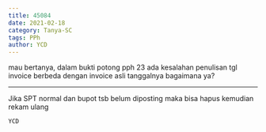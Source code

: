 ```yaml
---
title: 45084
date: 2021-02-18
category: Tanya-SC
tags: PPh
author: YCD
---
```


mau bertanya, dalam bukti potong pph 23 ada kesalahan penulisan tgl invoice berbeda dengan invoice asli tanggalnya bagaimana ya?

---

Jika SPT normal dan bupot tsb belum diposting maka bisa hapus kemudian rekam ulang

`YCD`
